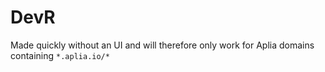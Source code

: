 # DevR

Made quickly without an UI and will therefore only work for Aplia domains containing `*.aplia.io/*`
